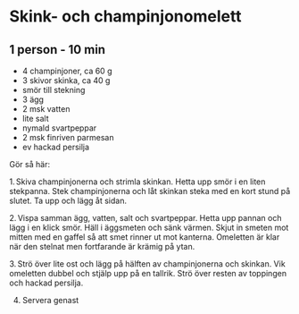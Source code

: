 Skink- och champinjonomelett
============================

1 person - 10 min
------------------

- 4 champinjoner, ca 60 g
- 3 skivor skinka, ca 40 g
- smör till stekning
- 3 ägg
- 2 msk vatten
- lite salt
- nymald svartpeppar
- 2 msk finriven parmesan
- ev hackad persilja

Gör så här:

1. Skiva champinjonerna och strimla skinkan. Hetta upp smör i en liten stekpanna.
Stek champinjonerna och låt skinkan steka med en kort stund på slutet.
Ta upp och lägg åt sidan.

2. Vispa samman ägg, vatten, salt och svartpeppar.
Hetta upp pannan och lägg i en klick smör.
Häll i äggsmeten och sänk värmen.
Skjut in smeten mot mitten med en gaffel så att smet rinner ut mot kanterna.
Omeletten är klar när den stelnat men fortfarande är krämig på ytan.

3. Strö över lite ost och lägg på hälften av champinjonerna och skinkan.
Vik omeletten dubbel och stjälp upp på en tallrik.
Strö över resten av toppingen och hackad persilja.

4. Servera genast
